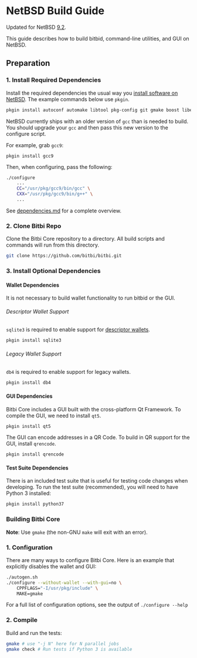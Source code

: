 # NetBSD Build Guide

Updated for NetBSD [9.2](https://netbsd.org/releases/formal-9/NetBSD-9.2.html).

This guide describes how to build bitbid, command-line utilities, and GUI on NetBSD.

## Preparation

### 1. Install Required Dependencies

Install the required dependencies the usual way you [install software on NetBSD](https://www.netbsd.org/docs/guide/en/chap-boot.html#chap-boot-pkgsrc).
The example commands below use `pkgin`.

```bash
pkgin install autoconf automake libtool pkg-config git gmake boost libevent

```

NetBSD currently ships with an older version of `gcc` than is needed to build. You should upgrade your `gcc` and then pass this new version to the configure script.

For example, grab `gcc9`:
```
pkgin install gcc9
```

Then, when configuring, pass the following:
```bash
./configure
    ...
    CC="/usr/pkg/gcc9/bin/gcc" \
    CXX="/usr/pkg/gcc9/bin/g++" \
    ...
```

See [dependencies.md](dependencies.md) for a complete overview.

### 2. Clone Bitbi Repo

Clone the Bitbi Core repository to a directory. All build scripts and commands will run from this directory.

```bash
git clone https://github.com/bitbi/bitbi.git
```

### 3. Install Optional Dependencies

#### Wallet Dependencies

It is not necessary to build wallet functionality to run bitbid or the GUI.

###### Descriptor Wallet Support

`sqlite3` is required to enable support for [descriptor wallets](https://github.com/bitbi/bitbi/blob/master/doc/descriptors.md).

```bash
pkgin install sqlite3
```

###### Legacy Wallet Support

`db4` is required to enable support for legacy wallets.

```bash
pkgin install db4
```

#### GUI Dependencies

Bitbi Core includes a GUI built with the cross-platform Qt Framework. To compile the GUI, we need to install `qt5`.

```bash
pkgin install qt5
```

The GUI can encode addresses in a QR Code. To build in QR support for the GUI, install `qrencode`.

```bash
pkgin install qrencode
```

#### Test Suite Dependencies

There is an included test suite that is useful for testing code changes when developing.
To run the test suite (recommended), you will need to have Python 3 installed:

```bash
pkgin install python37
```

### Building Bitbi Core

**Note**: Use `gmake` (the non-GNU `make` will exit with an error).


### 1. Configuration

There are many ways to configure Bitbi Core. Here is an example that
explicitly disables the wallet and GUI:

```bash
./autogen.sh
./configure --without-wallet --with-gui=no \
    CPPFLAGS="-I/usr/pkg/include" \
    MAKE=gmake
```

For a full list of configuration options, see the output of `./configure --help`

### 2. Compile

Build and run the tests:

```bash
gmake # use "-j N" here for N parallel jobs
gmake check # Run tests if Python 3 is available
```
